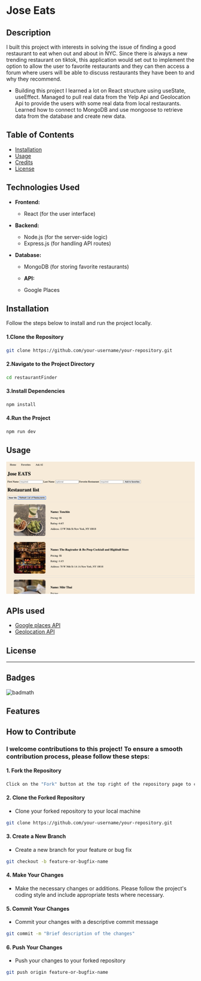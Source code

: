# Jose Eats

## Description
I built this project with interests in solving the issue of finding a good restaurant to eat when out and about in NYC. Since there is always a new trending restaurant on tiktok, this application would set out to implement the option to allow the user to favorite restaurants and they can then access a forum where users will be able to discuss restaurants they have been to and why they recommend. 
- Building this project I learned a lot on React structure using useState, useEffect. Managed to pull real data from the Yelp Api and Geolocation Api to provide the users with some real data from local restaurants. Learned how to connect to MongoDB and use mongoose to retrieve data from the database and create new data.

  
## Table of Contents 
- [Installation](#installation)
- [Usage](#usage)
- [Credits](#credits)
- [License](#license)

## Technologies Used

- **Frontend:**
  - React (for the user interface)
  
- **Backend:**
  - Node.js (for the server-side logic)
  - Express.js (for handling API routes)
  
- **Database:**
  - MongoDB (for storing favorite restaurants)
 
  - **API:**
  - Google Places

## Installation
Follow the steps below to install and run the project locally.

#### 1.Clone the Repository
```bash
git clone https://github.com/your-username/your-repository.git
```
#### 2.Navigate to the Project Directory
```bash
cd restaurantFinder
```
#### 3.Install Dependencies
```bash
npm install 
```
<!-- #### 2.Navigate to the project directory
```bash
cd restaurantFinder
```
-->
#### 4.Run the Project
```bash
npm run dev
```

## Usage


 ![alt text](assets/images/restaurantWebpage.png)


## APIs used
- [Google places API](https://developers.google.com/maps/documentation/places/web-service/op-overview)
- [Geolocation API](https://developer.mozilla.org/en-US/docs/Web/API/Geolocation_API)



## License



---

## Badges

![badmath](https://img.shields.io/github/languages/top/lernantino/badmath)


## Features



## How to Contribute

### I welcome contributions to this project! To ensure a smooth contribution process, please follow these steps:

#### 1. Fork the Repository
```bash
Click on the "Fork" button at the top right of the repository page to create a personal copy of the repository.
```
#### 2. Clone the Forked Repository
- Clone your forked repository to your local machine
```bash
git clone https://github.com/your-username/your-repository.git
```

#### 3. Create a New Branch
- Create a new branch for your feature or bug fix
```bash
git checkout -b feature-or-bugfix-name
```

#### 4. Make Your Changes
- Make the necessary changes or additions. Please follow the project's coding style and include appropriate tests where necessary.

#### 5. Commit Your Changes
- Commit your changes with a descriptive commit message
```bash
git commit -m "Brief description of the changes"
```

#### 6. Push Your Changes
- Push your changes to your forked repository
```bash
git push origin feature-or-bugfix-name
````









